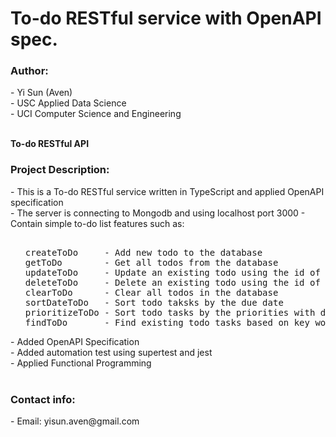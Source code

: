 <h1 align>To-do RESTful service with OpenAPI spec.</h1>
<h3 align>Author: </h3>
- Yi Sun (Aven)<br>
- USC Applied Data Science <br>
- UCI Computer Science and Engineering <br>
<br>

**To-do RESTful API**

<h3 align>Project Description: </h3>
- This is a To-do RESTful service written in TypeScript and applied OpenAPI specification <br>
- The server is connecting to Mongodb and using localhost port 3000
- Contain simple to-do list features such as: <br>
<ol><pre> 
createToDo     - Add new todo to the database
getToDo        - Get all todos from the database
updateToDo     - Update an existing todo using the id of the todo task
deleteToDo     - Delete an existing todo using the id of the todo task
clearToDo      - Clear all todos in the database
sortDateToDo   - Sort todo taksks by the due date
prioritizeToDo - Sort todo tasks by the priorities with default equals to 1
findToDo       - Find existing todo tasks based on key words for similar titles
</pre></ol> 
- Added OpenAPI Specification<br>
- Added automation test using supertest and jest<br>
- Applied Functional Programming
<br>
<br>
<h3 align="left">Contact info:</h3>
- Email: yisun.aven@gmail.com
<p align="left">
</p>
